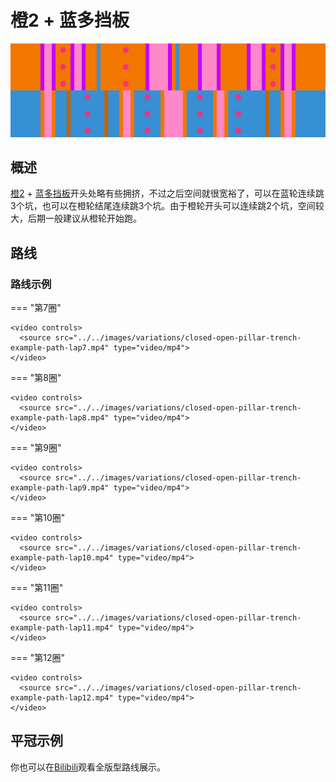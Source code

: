 # 橙2 + 蓝多挡板

![橙2 + 蓝多挡板](../images/variations/closed-open-pillar-trench.jpg)

## 概述

[橙2](../rolls/closed-open-open-closed.zh.md#橙轮) + [蓝多挡板](../rolls/pillar-trench.zh.md)开头处略有些拥挤，不过之后空间就很宽裕了，可以在蓝轮连续跳3个坑，也可以在橙轮结尾连续跳3个坑。由于橙轮开头可以连续跳2个坑，空间较大，后期一般建议从橙轮开始跑。

## 路线

### 路线示例

=== "第7圈"

    <video controls>
      <source src="../../images/variations/closed-open-pillar-trench-example-path-lap7.mp4" type="video/mp4">
    </video>

=== "第8圈"

    <video controls>
      <source src="../../images/variations/closed-open-pillar-trench-example-path-lap8.mp4" type="video/mp4">
    </video>

=== "第9圈"

    <video controls>
      <source src="../../images/variations/closed-open-pillar-trench-example-path-lap9.mp4" type="video/mp4">
    </video>

=== "第10圈"

    <video controls>
      <source src="../../images/variations/closed-open-pillar-trench-example-path-lap10.mp4" type="video/mp4">
    </video>

=== "第11圈"

    <video controls>
      <source src="../../images/variations/closed-open-pillar-trench-example-path-lap11.mp4" type="video/mp4">
    </video>

=== "第12圈"

    <video controls>
      <source src="../../images/variations/closed-open-pillar-trench-example-path-lap12.mp4" type="video/mp4">
    </video>

## 平冠示例

你也可以在[Bilibili](https://www.bilibili.com/video/BV1PB4y1i7fh)观看全版型路线展示。
